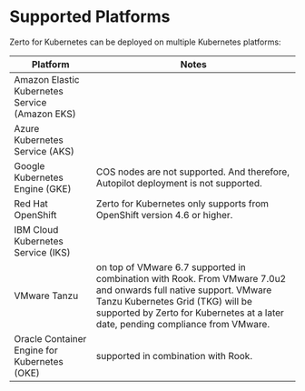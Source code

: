 # Supported Platforms

Zerto for Kubernetes can be deployed on multiple Kubernetes platforms:

| Platform                             | Notes |
| ------------------------------------ | ------ |
| Amazon Elastic Kubernetes Service (Amazon EKS) |    |
| Azure Kubernetes Service (AKS)  |    |
| Google Kubernetes Engine (GKE)  | COS nodes are not supported. And therefore, Autopilot deployment is not supported.  |
| Red Hat OpenShift  | Zerto for Kubernetes only supports from OpenShift version 4.6 or higher.  |
| IBM Cloud Kubernetes Service (IKS)  |    |
| VMware Tanzu  | on top of VMware 6.7 supported in combination with Rook. From VMware 7.0u2 and onwards full native support. VMware Tanzu Kubernetes Grid (TKG) will be supported by Zerto for Kubernetes at a later date, pending compliance from VMware.  |
| Oracle Container Engine for Kubernetes (OKE) | supported in combination with Rook. |

